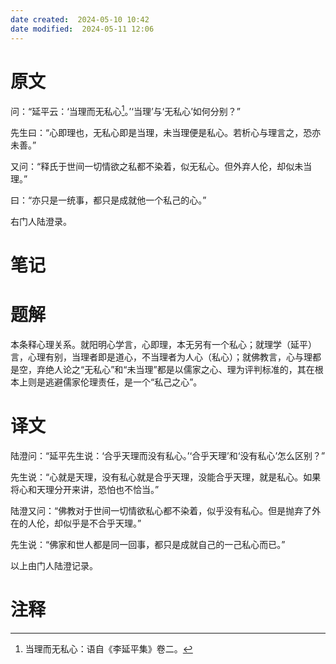 ```yaml
---
date created:  2024-05-10 10:42
date modified:  2024-05-11 12:06
---
```

# 原文
问：“延平云：‘当理而无私心[^1]。’‘当理’与‘无私心’如何分别？”

先生曰：“心即理也，无私心即是当理，未当理便是私心。若析心与理言之，恐亦未善。”

又问：“释氏于世间一切情欲之私都不染着，似无私心。但外弃人伦，却似未当理。”

曰：“亦只是一统事，都只是成就他一个私己的心。”

右门人陆澄录。
# 笔记

# 题解
本条释心理关系。就阳明心学言，心即理，本无另有一个私心；就理学（延平）言，心理有别，当理者即是道心，不当理者为人心（私心）；就佛教言，心与理都是空，弃绝人论之“无私心”和“未当理”都是以儒家之心、理为评判标准的，其在根本上则是逃避儒家伦理责任，是一个“私己之心”。
# 译文
陆澄问：“延平先生说：‘合乎天理而没有私心。’‘合乎天理’和‘没有私心’怎么区别？”

先生说：“心就是天理，没有私心就是合乎天理，没能合乎天理，就是私心。如果将心和天理分开来讲，恐怕也不恰当。”

陆澄又问：“佛教对于世间一切情欲私心都不染着，似乎没有私心。但是抛弃了外在的人伦，却似乎是不合乎天理。”

先生说：“佛家和世人都是同一回事，都只是成就自己的一己私心而已。”

以上由门人陆澄记录。
# 注释

[^1]: 当理而无私心：语自《李延平集》卷二。